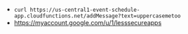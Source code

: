 -   `curl https://us-central1-event-schedule-app.cloudfunctions.net/addMessage?text=uppercasemetoo`
-   https://myaccount.google.com/u/1/lesssecureapps
